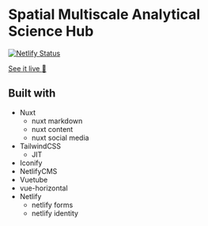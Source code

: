 # Spatial Multiscale Analytical Science Hub

[![Netlify Status](https://api.netlify.com/api/v1/badges/e9b87c49-8eae-4dae-8ede-397f46108a82/deploy-status)](https://app.netlify.com/sites/geosmash/deploys)

[See it live :rocket:](https://geosmash.net/)

## Built with

- Nuxt
  - nuxt markdown
  - nuxt content
  - nuxt social media
- TailwindCSS
  - JIT
- Iconify
- NetlifyCMS
- Vuetube
- vue-horizontal
- Netlify
  - netlify forms
  - netlify identity
